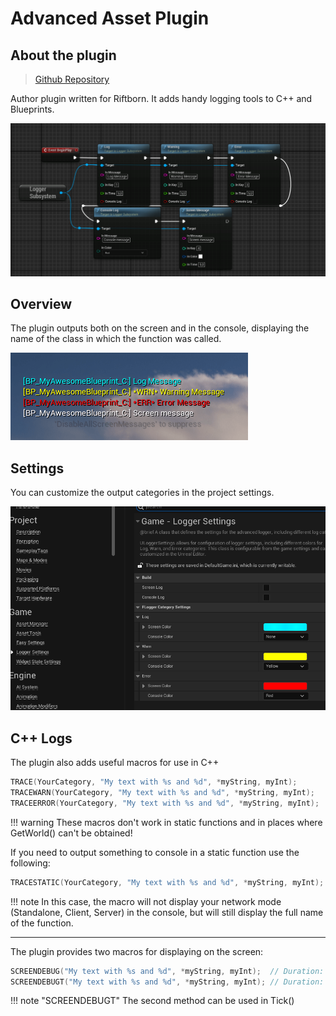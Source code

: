 # Advanced Asset Plugin

## About the plugin

> [Github Repository](https://github.com/ArtemIyX/AdvancedLoggerUnreal/)

Author plugin written for Riftborn. It adds handy logging tools to C++ and Blueprints.

![img](images/logger-functions.png)

## Overview

The plugin outputs both on the screen and in the console, displaying the name of the class in which the function was called.

![img](images/logger-output.png)

## Settings

You can customize the output categories in the project settings.

![img](images/logger-settings.png)

## C++ Logs

The plugin also adds useful macros for use in C++

```C++
TRACE(YourCategory, "My text with %s and %d", *myString, myInt);
TRACEWARN(YourCategory, "My text with %s and %d", *myString, myInt);
TRACEERROR(YourCategory, "My text with %s and %d", *myString, myInt);
```

!!! warning
    These macros don't work in static functions and in places where GetWorld() can't be obtained!

If you need to output something to console in a static function use the following:

```C++
TRACESTATIC(YourCategory, "My text with %s and %d", *myString, myInt);
```
!!! note
    In this case, the macro will not display your network mode (Standalone, Client, Server) in the console, but will still display the full name of the function.

---

The plugin provides two macros for displaying on the screen:

```C++
SCREENDEBUG("My text with %s and %d", *myString, myInt);  // Duration: 5.0f
SCREENDEBUGT("My text with %s and %d", *myString, myInt); // Duration: 0.0f
```

!!! note "SCREENDEBUGT"
    The second method  can be used in Tick()
